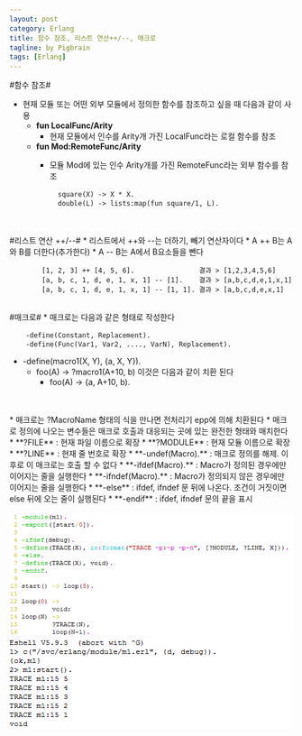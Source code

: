 ```yaml
---
layout: post
category: Erlang
title: 함수 참조, 리스트 연산++/--, 매크로 
tagline: by Pigbrain
tags: [Erlang]
---
```


<!--more-->

#함수 참조#  
* 현재 모듈 또는 어떤 외부 모듈에서 정의한 함수를 참조하고 싶을 때 다음과 같이 사용  
	* **fun LocalFunc/Arity**  
		* 현재 모듈에서 인수를 Arity개 가진 LocalFunc라는 로컬 함수를 참조  
	* **fun Mod:RemoteFunc/Arity**
		* 모듈 Mod에 있는 인수 Arity개를 가진 RemoteFunc라는 외부 함수를 참조

				square(X) -> X * X.  
				double(L) -> lists:map(fun square/1, L).  
    
<br>  
<br>  
#리스트 연산 ++/--#  
* 리스트에서 ++와 --는 더하기, 빼기 연산자이다  
	* A ++ B는 A와 B를 더한다(추가한다)  
	* A -- B는 A에서 B요소들을 뺀다  

			[1, 2, 3] ++ [4, 5, 6].                결과 > [1,2,3,4,5,6]  
			[a, b, c, 1, d, e, 1, x, 1] -- [1].    결과 > [a,b,c,d,e,1,x,1]  
			[a, b, c, 1, d, e, 1, x, 1] -- [1, 1]. 결과 > [a,b,c,d,e,x,1]  

<br>
#매크로#  
* 매크로는 다음과 같은 형태로 작성한다
		
		-define(Constant, Replacement).
		-define(Func(Var1, Var2, ...., VarN), Replacement).

* -define(macro1(X, Y), {a, X, Y}).  
	* foo(A) -> ?macro1(A+10, b) 이것은 다음과 같이 치환 된다  
		* foo(A) -> {a, A+10, b).  
<br>  
<br>  
* ﻿매크로는 ?MacroName 형태의 식을 만나면 전처리기 epp에 의해 치환된다  
* 매크로 정의에 나오는 변수들은 매크로 호출과 대응되는 곳에 있는 완전한 형태와 매치한다  
	* **?FILE** : 현재 파일 이름으로 확장  
	* **?MODULE** : 현재 모듈 이름으로 확장  
	* **?LINE** : 현재 줄 번호로 확장  
	* **-undef(Macro).** : 매크로 정의를 해제. 이후로 이 매크로는 호출 할 수 없다  
	* **-ifdef(Macro).** : Macro가 정의된 경우에만 이어지는 줄을 실행한다  
	* **-ifndef(Macro).** : Macro가 정의되지 않은 경우에만 이어지는 줄을 실행한다  
	* **-else** : ifdef, ifndef 문 뒤에 나온다. 조건이 거짓이면 else 뒤에 오는 줄이 실행된다  
	* **-endif** : ifdef, ifndef 문의 끝을 표시  
<br>
<br>
<img src="/assets/themes/Snail/img/Erlang/Macro/macro-1.png" alt=""> 
<br>
<img src="/assets/themes/Snail/img/Erlang/Macro/macro-2.png" alt="">  
